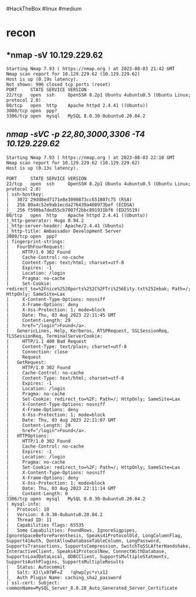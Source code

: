 #HackTheBox #linux #medium 
# recon
##  *nmap -sV 10.129.229.62                  
	Starting Nmap 7.93 ( https://nmap.org ) at 2023-08-03 21:42 GMT
	Nmap scan report for 10.129.229.62 (10.129.229.62)
	Host is up (0.19s latency).
	Not shown: 996 closed tcp ports (reset)
	PORT     STATE SERVICE VERSION
	22/tcp   open  ssh     OpenSSH 8.2p1 Ubuntu 4ubuntu0.5 (Ubuntu Linux; protocol 2.0)
	80/tcp   open  http    Apache httpd 2.4.41 ((Ubuntu))
	3000/tcp open  ppp?
	3306/tcp open  mysql   MySQL 8.0.30-0ubuntu0.20.04.2

## *nmap -sVC -p 22,80,3000,3306 -T4 10.129.229.62*
	Starting Nmap 7.93 ( https://nmap.org ) at 2023-08-03 22:10 GMT
	Nmap scan report for 10.129.229.62 (10.129.229.62)
	Host is up (0.13s latency).
	
	PORT     STATE SERVICE VERSION
	22/tcp   open  ssh     OpenSSH 8.2p1 Ubuntu 4ubuntu0.5 (Ubuntu Linux; protocol 2.0)
	| ssh-hostkey: 
	|   3072 29dd8ed7171e8e3090873cc651007c75 (RSA)
	|   256 80a4c52e9ab1ecda276439a408973bef (ECDSA)
	|_  256 f590ba7ded55cb7007f2bbc891931bf6 (ED25519)
	80/tcp   open  http    Apache httpd 2.4.41 ((Ubuntu))
	|_http-generator: Hugo 0.94.2
	|_http-server-header: Apache/2.4.41 (Ubuntu)
	|_http-title: Ambassador Development Server
	3000/tcp open  ppp?
	| fingerprint-strings: 
	|   FourOhFourRequest: 
	|     HTTP/1.0 302 Found
	|     Cache-Control: no-cache
	|     Content-Type: text/html; charset=utf-8
	|     Expires: -1
	|     Location: /login
	|     Pragma: no-cache
	|     Set-Cookie: redirect_to=%2Fnice%2520ports%252C%2FTri%256Eity.txt%252ebak; Path=/; HttpOnly; SameSite=Lax
	|     X-Content-Type-Options: nosniff
	|     X-Frame-Options: deny
	|     X-Xss-Protection: 1; mode=block
	|     Date: Thu, 03 Aug 2023 22:11:45 GMT
	|     Content-Length: 29
	|     href="/login">Found</a>.
	|   GenericLines, Help, Kerberos, RTSPRequest, SSLSessionReq, TLSSessionReq, TerminalServerCookie: 
	|     HTTP/1.1 400 Bad Request
	|     Content-Type: text/plain; charset=utf-8
	|     Connection: close
	|     Request
	|   GetRequest: 
	|     HTTP/1.0 302 Found
	|     Cache-Control: no-cache
	|     Content-Type: text/html; charset=utf-8
	|     Expires: -1
	|     Location: /login
	|     Pragma: no-cache
	|     Set-Cookie: redirect_to=%2F; Path=/; HttpOnly; SameSite=Lax
	|     X-Content-Type-Options: nosniff
	|     X-Frame-Options: deny
	|     X-Xss-Protection: 1; mode=block
	|     Date: Thu, 03 Aug 2023 22:11:07 GMT
	|     Content-Length: 29
	|     href="/login">Found</a>.
	|   HTTPOptions: 
	|     HTTP/1.0 302 Found
	|     Cache-Control: no-cache
	|     Expires: -1
	|     Location: /login
	|     Pragma: no-cache
	|     Set-Cookie: redirect_to=%2F; Path=/; HttpOnly; SameSite=Lax
	|     X-Content-Type-Options: nosniff
	|     X-Frame-Options: deny
	|     X-Xss-Protection: 1; mode=block
	|     Date: Thu, 03 Aug 2023 22:11:14 GMT
	|_    Content-Length: 0
	3306/tcp open  mysql   MySQL 8.0.30-0ubuntu0.20.04.2
	| mysql-info: 
	|   Protocol: 10
	|   Version: 8.0.30-0ubuntu0.20.04.2
	|   Thread ID: 11
	|   Capabilities flags: 65535
	|   Some Capabilities: FoundRows, IgnoreSigpipes, IgnoreSpaceBeforeParenthesis, Speaks41ProtocolOld, LongColumnFlag, Support41Auth, DontAllowDatabaseTableColumn, LongPassword, SupportsTransactions, SupportsCompression, SwitchToSSLAfterHandshake, InteractiveClient, Speaks41ProtocolNew, ConnectWithDatabase, SupportsLoadDataLocal, ODBCClient, SupportsMultipleStatments, SupportsAuthPlugins, SupportsMultipleResults
	|   Status: Autocommit
	|   Salt: X}(\x07WF=Z	!qhwp[yc*v\x12
	|_  Auth Plugin Name: caching_sha2_password
	| ssl-cert: Subject: commonName=MySQL_Server_8.0.28_Auto_Generated_Server_Certificate